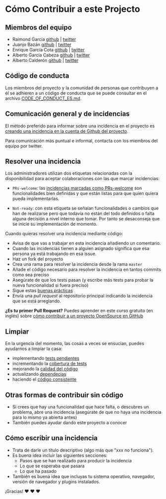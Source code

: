 # Cómo Contribuir a este Projecto

## Miembros del equipo

* Raimond García [github](https://github.com/voodoorai2000) | [twitter](https://twitter.com/voodoorai2000)
* Juanjo Bazán [github](https://github.com/xuanxu) | [twitter](https://twitter.com/xuanxu)
* Enrique García Cota [github](https://github.com/kikito) | [twitter](https://twitter.com/otikik)
* Alberto García Cabeza [github](https://github.com/decabeza) | [twitter](https://twitter.com/decabeza)
* Alberto Calderón [github](https://github.com/bertocq) | [twitter](https://twitter.com/bertocq)

## Código de conducta

Los miembros del proyecto y la comunidad de personas que contribuyen a él se adhieren a un código de conducta que se puede consultar en el archivo [CODE_OF_CONDUCT_ES.md](CODE_OF_CONDUCT_ES.md).

## Comunicación general y de incidencias

El método preferido para informar sobre una incidencia en el proyecto es [creando una incidencia en la cuenta de Github del proyecto](https://github.com/consul/consul/issues/new).

Para comunicación más puntual e informal, contacta con los miembros del equipo por twitter.

## Resolver una incidencia

Los administradores utilizan dos etiquetas relacionadas con la disponibilidad para aceptar colaboraciones con las que marcar incidencias:

* `PRs-welcome`: las [incidencias marcadas como PRs-welcome](https://github.com/consul/consul/labels/PRs-welcome) son funcionalidades bien definidas y que están listas para que quien quiera pueda implementarlas.

* `Not-ready`: con esta etiqueta se señalan funcionalidades o cambios que han de realizarse pero que todavía no están del todo definidos o falta alguna decisión a nivel interno que tomar. Por tanto se desaconseja que se inicie su implementación de momento.

Cuando quieras resolver una incidencia mediante código:

* Avisa de que vas a trabajar en esta incidencia añadiendo un comentario.
* Cuando las incidencias tienen a alguien asignado significa que esa persona ya está trabajando en esa issue.
* Haz un fork del proyecto
* Crea una rama para resolver la incidencia desde la rama `master`
* Añade el código necesario para resolver la incidencia en tantos commits como sea preciso
* Asegúrate de que los tests pasan (y escribe más tests para probar la nueva funcionalidad si fuera preciso)
* Sigue estas [buenas prácticas](https://github.com/styleguide/ruby)
* Envía una *pull request* al repositorio principal indicando la incidencia que se está arreglando.

**¿Es tu primer Pull Request?** Puedes aprender en este curso gratuito (en inglés) sobre [cómo contribuir a un proyecto OpenSource en GitHub](https://egghead.io/series/how-to-contribute-to-an-open-source-project-on-github)


## Limpiar

En la urgencia del momento, las cosas a veces se ensucian, puedes ayudarnos a limpiar la casa:

* implementando [tests pendientes](https://travis-ci.org/consul/consul)
* incrementando la [cobertura de tests](https://coveralls.io/github/consul/consul?branch=master)
* mejorando la [calidad del código](https://codeclimate.com/github/consul/consul)
* actualizando [dependecias](https://gemnasium.com/consul/consul)
* haciendo el [código consistente](https://github.com/bbatsov/rubocop)

## Otras formas de contribuir sin código

* Si crees que hay una funcionalidad que hace falta, o descubres un problema, abre una incidencia (asegúrate de que
  no haya una incidencia para lo mismo ya abierta antes)
* También puedes ayudar dando este proyecto a conocer

## Cómo escribir una incidencia

* Trata de darle un título descriptivo (algo más que "xxx no funciona").
* Es buena idea incluir las siguientes secciones:
  * Pasos que se han realizado para producir la incidencia
  * Lo que se esperaba que pasara
  * Lo que ha pasado
* También es buena idea que incluyas tu sistema operativo, navegador, versión de navegador y plugins instalados.

¡Gracias! :heart: :heart: :heart:
